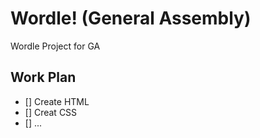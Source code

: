 # Wordle! (General Assembly)
Wordle Project for GA

## Work Plan

- [] Create HTML
- [] Creat CSS
- [] ...
